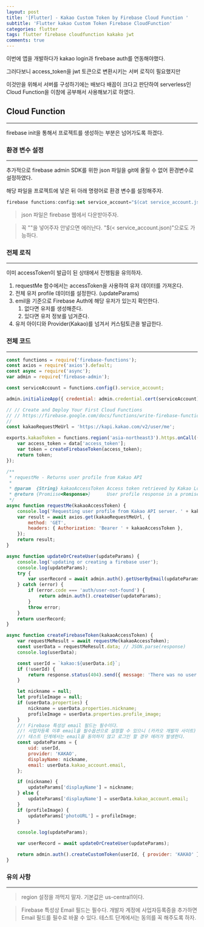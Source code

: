```yaml
---
layout: post
title: '[Flutter] - Kakao Custom Token by Firebase Cloud Function '
subtitle: 'Flutter kakao Custom Token Firebase CloudFunction'
categories: flutter
tags: flutter firebase cloudfunction kakako jwt
comments: true
---
```


이번에 앱을 개발하다가 kakao login과 firebase auth를 연동해야했다.

그러다보니 access_token을 jwt 토큰으로 변환시키는 서버 로직이 필요했지만

이것만을 위해서 서버를 구성하기에는 배보다 배꼽이 크다고 판단하여 serverless인 Cloud Function을 이참에 공부해서 사용해보기로 하였다.

## Cloud Function

---

firebase init을 통해서 프로젝트를 생성하는 부분은 넘어가도록 하겠다.

### 환경 변수 설정

---

추가적으로 firebase admin SDK를 위한 json 파일을 git에 올릴 수 없어 환경변수로 설정하였다.

해당 파일을 프로젝트에 넣은 뒤 아래 명령어로 환경 변수를 설정해주자.

```jsx
firebase functions:config:set service_account="$(cat service_account.json)"
```

> json 파일은 firebase 웹에서 다운받아주자.

> 꼭 ""을 넣어주자 안넣으면 에러난다. 
"$(< service_account.json)"으로도 가능하다.


### 전체 로직

---

이미 accessToken이 발급이 된 상태에서 진행됨을 유의하자.

1. requestMe 함수에서는 accessToken을 사용하여 유저 데이터를 가져온다.
2. 전체 유저 profile 데이터를 설정한다. (updateParams)
3. emil을 기준으로 Firebase Auth에 해당 유저가 있는지 확인한다.
   1. 없다면 유저를 생성해준다.
   2. 있다면 유저 정보를 넘겨준다.
4. 유저 아이디와 Provider(Kakao)를 넘겨서 커스텀토큰을 발급한다.

### 전체 코드

---

```jsx
const functions = require('firebase-functions');
const axios = require('axios').default;
const async = require('async');
var admin = require('firebase-admin');

const serviceAccount = functions.config().service_account;

admin.initializeApp({ credential: admin.credential.cert(serviceAccount) });

// // Create and Deploy Your First Cloud Functions
// // https://firebase.google.com/docs/functions/write-firebase-functions
//
const kakaoRequestMeUrl = 'https://kapi.kakao.com/v2/user/me';

exports.kakaoToken = functions.region('asia-northeast3').https.onCall((data, context) => {
	var access_token = data['access_token'];
	var token = createFirebaseToken(access_token);
	return token;
});

/**
 * requestMe - Returns user profile from Kakao API
 *
 * @param  {String} kakaoAccessToken Access token retrieved by Kakao Login API
 * @return {Promiise<Response>}      User profile response in a promise
 */
async function requestMe(kakaoAccessToken) {
	console.log('Requesting user profile from Kakao API server. ' + kakaoAccessToken);
	var result = await axios.get(kakaoRequestMeUrl, {
		method: 'GET',
		headers: { Authorization: 'Bearer ' + kakaoAccessToken },
	});
	return result;
}

async function updateOrCreateUser(updateParams) {
	console.log('updating or creating a firebase user');
	console.log(updateParams);
	try {
		var userRecord = await admin.auth().getUserByEmail(updateParams['email']);
	} catch (error) {
		if (error.code === 'auth/user-not-found') {
			return admin.auth().createUser(updateParams);
		}
		throw error;
	}
	return userRecord;
}

async function createFirebaseToken(kakaoAccessToken) {
	var requestMeResult = await requestMe(kakaoAccessToken);
	const userData = requestMeResult.data; // JSON.parse(response)
	console.log(userData);

	const userId = `kakao:${userData.id}`;
	if (!userId) {
		return response.status(404).send({ message: 'There was no user with the given access token.' });
	}

	let nickname = null;
	let profileImage = null;
	if (userData.properties) {
		nickname = userData.properties.nickname;
		profileImage = userData.properties.profile_image;
	}
	//! Firebase 특성상 email 필드는 필수이다.
	//! 사업자등록 이후 email을 필수옵션으로 설정할 수 있으니 (카카오 개발자 사이트) 꼭 설정하자.
	//! 테스트 단계에서는 email을 동의하지 않고 로그인 할 경우 에러가 발생한다.
	const updateParams = {
		uid: userId,
		provider: 'KAKAO',
		displayName: nickname,
		email: userData.kakao_account.email,
	};

	if (nickname) {
		updateParams['displayName'] = nickname;
	} else {
		updateParams['displayName'] = userData.kakao_account.email;
	}
	if (profileImage) {
		updateParams['photoURL'] = profileImage;
	}

	console.log(updateParams);

	var userRecord = await updateOrCreateUser(updateParams);

	return admin.auth().createCustomToken(userId, { provider: 'KAKAO' });
}
```

### 유의 사항

---

> region 설정을 까먹지 말자. 기본값은 us-central1이다.

> Firebase 특성상 Email 필드는 필수다.
> 개발자 계정에 사업자등록증을 추가하면 Email 필드를 필수로 바꿀 수 있다.
> 테스트 단계에서는 동의를 꼭 해주도록 하자.
